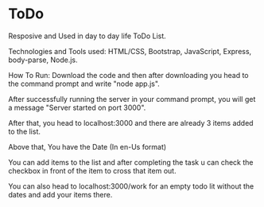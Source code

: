 # ToDo
Resposive and Used in day to day life ToDo List.


Technologies and Tools used:
HTML/CSS, Bootstrap, JavaScript, Express, body-parse, Node.js.

How To Run:
Download the code and then after downloading you head to the command prompt and write "node app.js".

After successfully running the server in your command prompt, you will get a message  "Server started on port 3000".

After that, you head to localhost:3000 and there are already 3 items added to the list. 

Above that, You have the Date (In en-Us format)

You can add items to the list and after completing the task u can check the checkbox in front of the item to cross that item out.

You can also head to localhost:3000/work for an empty todo lit without the dates and add your items there.

